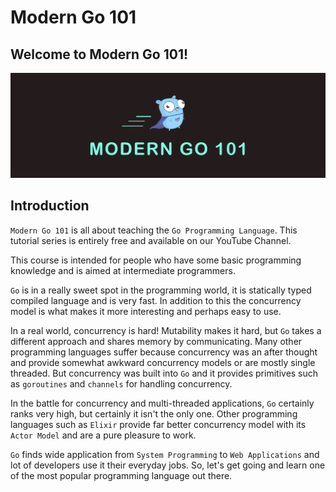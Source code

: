 # Modern Go 101

## Welcome to Modern Go 101!

![Modern Go 101](octallium_modern_go_101.png)


## Introduction

`Modern Go 101` is all about teaching the `Go Programming Language`. This tutorial series is entirely free and available on our YouTube Channel.

This course is intended for people who have some basic programming knowledge and is aimed at intermediate programmers.

`Go` is in a really sweet spot in the programming world, it is statically typed compiled language and is very fast. In addition to this the concurrency model is what makes it more interesting and perhaps easy to use.

In a real world, concurrency is hard! Mutability makes it hard, but `Go` takes a different approach and shares memory by communicating. Many other programming languages suffer because concurrency was an after thought and provide somewhat awkward concurrency models or are mostly single threaded. But concurrency was built into `Go` and it provides primitives such as `goroutines` and `channels` for handling concurrency.

In the battle for concurrency and multi-threaded applications, `Go` certainly ranks very high, but certainly it isn't the only one. Other programming languages such as `Elixir` provide far better concurrency model with its `Actor Model` and are a pure pleasure to work.

`Go` finds wide application from `System Programming` to `Web Applications` and lot of developers use it their everyday jobs. So, let's get going and learn one of the most popular programming language out there.

